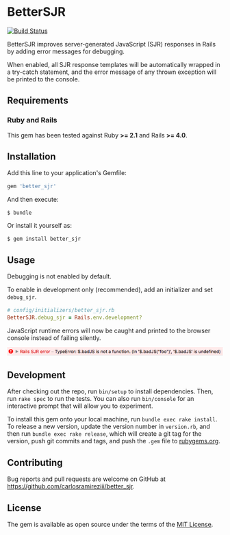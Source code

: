 # BetterSJR

[![Build Status](https://travis-ci.org/carlosramireziii/better_sjr.svg?branch=master)](https://travis-ci.org/carlosramireziii/better_sjr)

BetterSJR improves server-generated JavaScript (SJR) responses in Rails by adding error messages for debugging. 

When enabled, all SJR response templates will be automatically wrapped in a try-catch statement, 
and the error message of any thrown exception will be printed to the console. 

## Requirements

### Ruby and Rails

This gem has been tested against Ruby **>= 2.1** and Rails **>= 4.0**.

## Installation

Add this line to your application's Gemfile:

```ruby
gem 'better_sjr'
```

And then execute:

    $ bundle

Or install it yourself as:

    $ gem install better_sjr

## Usage

Debugging is not enabled by default. 

To enable in development only (recommended), add an initializer and set `debug_sjr`.

```ruby
# config/initializers/better_sjr.rb
BetterSJR.debug_sjr = Rails.env.development?
```

JavaScript runtime errors will now be caught and printed to the browser console instead of failing silently.

![Image of JavaScript runtime error in browser console](docs/assets/javascript_runtime_error_in_console.png)

## Development

After checking out the repo, run `bin/setup` to install dependencies. Then, run `rake spec` to run the tests. You can also run `bin/console` for an interactive prompt that will allow you to experiment.

To install this gem onto your local machine, run `bundle exec rake install`. To release a new version, update the version number in `version.rb`, and then run `bundle exec rake release`, which will create a git tag for the version, push git commits and tags, and push the `.gem` file to [rubygems.org](https://rubygems.org).

## Contributing

Bug reports and pull requests are welcome on GitHub at https://github.com/carlosramireziii/better_sjr.

## License

The gem is available as open source under the terms of the [MIT License](http://opensource.org/licenses/MIT).
